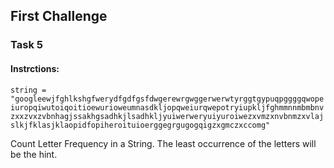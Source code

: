 ## First Challenge

### Task 5

#### **Instrctions:**

`string = "googleewjfghlkshgfwerydfgdfgsfdwgerewrgwggerwerwtyrggtgypuqpggggqwopeiuropqiwutoiqoitioewurioweumnasdkljopqweiurqwepotryiupkljfghmmnnmbmbnvzxxzvxzvbnhagjssakhgsadhkjlsadhkljyuiwerweryuiyuroiwezxvmzxnvbnmzxvlajslkjfklasjklaopidfopiheroituioerggegrgugogqigzxgmczxccomg"`

Count Letter Frequency in a String. The least occurrence of the letters will be the hint.
